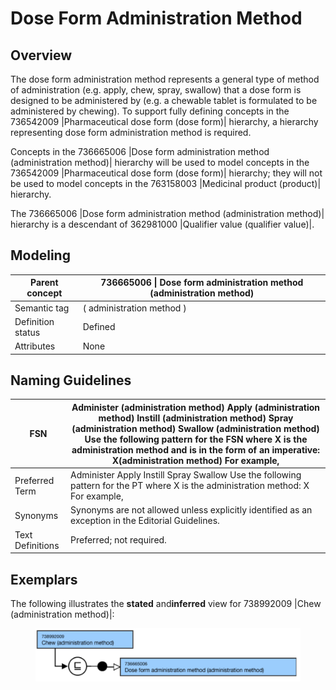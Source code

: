 # Dose Form Administration Method

## Overview

The dose form administration method represents a general type of method of administration (e.g. apply, chew, spray, swallow) that a dose form is designed to be administered by (e.g. a chewable tablet is formulated to be administered by chewing). To support fully defining concepts in the 736542009 |Pharmaceutical dose form (dose form)| hierarchy, a hierarchy representing dose form administration method is required.

Concepts in the 736665006 |Dose form administration method (administration method)| hierarchy will be used to model concepts in the 736542009 |Pharmaceutical dose form (dose form)| hierarchy; they will not be used to model concepts in the 763158003 |Medicinal product (product)| hierarchy.

The 736665006 |Dose form administration method (administration method)| hierarchy is a descendant of 362981000 |Qualifier value (qualifier value)|.

## Modeling

| Parent concept | 736665006 \| Dose form administration method (administration method) |
|---|---|
| Semantic tag | ( administration method ) |
| Definition status | Defined |
| Attributes | None |

## Naming Guidelines

| FSN | Administer (administration method) Apply (administration method) Instill (administration method) Spray (administration method) Swallow (administration method) Use the following pattern for the FSN where X is the administration method and is in the form of an imperative: X(administration method) For example, |
|---|---|
| Preferred Term | Administer Apply Instill Spray Swallow Use the following pattern for the PT where X is the administration method: X For example, |
| Synonyms | Synonyms are not allowed unless explicitly identified as an exception in the Editorial Guidelines. |
| Text Definitions | Preferred; not required. |

## Exemplars

The following illustrates the ****stated**** and****inferred**** view for 738992009 |Chew (administration method)|:

<figure><img src="images/179931585.png" alt="" title=""></figure>
